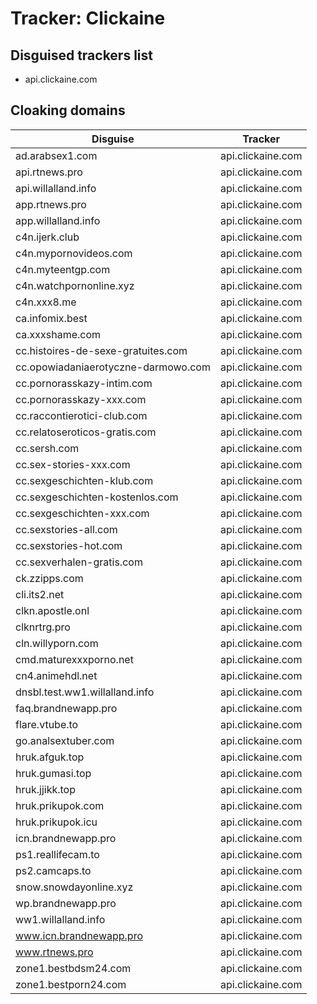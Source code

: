 # Tracker: Clickaine

## Disguised trackers list

* api.clickaine.com

## Cloaking domains

| Disguise | Tracker |
| ---- | ---- |
| ad.arabsex1.com | api.clickaine.com |
| api.rtnews.pro | api.clickaine.com |
| api.willalland.info | api.clickaine.com |
| app.rtnews.pro | api.clickaine.com |
| app.willalland.info | api.clickaine.com |
| c4n.ijerk.club | api.clickaine.com |
| c4n.mypornovideos.com | api.clickaine.com |
| c4n.myteentgp.com | api.clickaine.com |
| c4n.watchpornonline.xyz | api.clickaine.com |
| c4n.xxx8.me | api.clickaine.com |
| ca.infomix.best | api.clickaine.com |
| ca.xxxshame.com | api.clickaine.com |
| cc.histoires-de-sexe-gratuites.com | api.clickaine.com |
| cc.opowiadaniaerotyczne-darmowo.com | api.clickaine.com |
| cc.pornorasskazy-intim.com | api.clickaine.com |
| cc.pornorasskazy-xxx.com | api.clickaine.com |
| cc.raccontierotici-club.com | api.clickaine.com |
| cc.relatoseroticos-gratis.com | api.clickaine.com |
| cc.sersh.com | api.clickaine.com |
| cc.sex-stories-xxx.com | api.clickaine.com |
| cc.sexgeschichten-klub.com | api.clickaine.com |
| cc.sexgeschichten-kostenlos.com | api.clickaine.com |
| cc.sexgeschichten-xxx.com | api.clickaine.com |
| cc.sexstories-all.com | api.clickaine.com |
| cc.sexstories-hot.com | api.clickaine.com |
| cc.sexverhalen-gratis.com | api.clickaine.com |
| ck.zzipps.com | api.clickaine.com |
| cli.its2.net | api.clickaine.com |
| clkn.apostle.onl | api.clickaine.com |
| clknrtrg.pro | api.clickaine.com |
| cln.willyporn.com | api.clickaine.com |
| cmd.maturexxxporno.net | api.clickaine.com |
| cn4.animehdl.net | api.clickaine.com |
| dnsbl.test.ww1.willalland.info | api.clickaine.com |
| faq.brandnewapp.pro | api.clickaine.com |
| flare.vtube.to | api.clickaine.com |
| go.analsextuber.com | api.clickaine.com |
| hruk.afguk.top | api.clickaine.com |
| hruk.gumasi.top | api.clickaine.com |
| hruk.jjikk.top | api.clickaine.com |
| hruk.prikupok.com | api.clickaine.com |
| hruk.prikupok.icu | api.clickaine.com |
| icn.brandnewapp.pro | api.clickaine.com |
| ps1.reallifecam.to | api.clickaine.com |
| ps2.camcaps.to | api.clickaine.com |
| snow.snowdayonline.xyz | api.clickaine.com |
| wp.brandnewapp.pro | api.clickaine.com |
| ww1.willalland.info | api.clickaine.com |
| www.icn.brandnewapp.pro | api.clickaine.com |
| www.rtnews.pro | api.clickaine.com |
| zone1.bestbdsm24.com | api.clickaine.com |
| zone1.bestporn24.com | api.clickaine.com |